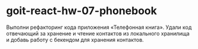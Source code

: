 # goit-react-hw-07-phonebook
Выполни рефакторинг кода приложения «Телефонная книга». Удали код отвечающий за хранение и чтение контактов из локального хранилища и добавь работу с бекендом для хранения контактов.
